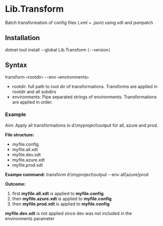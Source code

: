 # Lib.Transform

Batch transformation of config files (.xml + .json) using xdt and jsonpatch

## Installation

dotnet tool install --global Lib.Transform `[`--version`]`

## Syntax

transform `<`rootdir`>` --env `<`environments`>`

- rootdir: full path to root dir of transformations. Transforms are applied in rootdir and all subdirs
- environments: Pipe separated strings of environments. Transformations are applied in order.

### Example

Aim: Apply all transformations in d:\myproject\output for all, azure and prod.

**File structure:**

- myfile.config
- myfile.all.xdt
- myfile.dev.xdt
- myfile.azure.xdt
- myfile.prod.xdt

**Exampe command:** transform d:\myproject\output --env all|azure|prod

**Outcome:**

1. first **myfile.all.xdt** is applied to **myfile.config**
2. then **myfile.azure.xdt** is applied to **myfile.config**
3. then **myfile.prod.xdt** is applied to **myfile.config**

**myfile.dev.xdt** is not applied since dev was not included in the environments parameter
